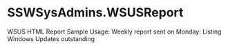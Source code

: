 # SSWSysAdmins.WSUSReport
WSUS HTML Report
Sample Usage:
Weekly report sent on Monday: Listing Windows Updates outstanding
